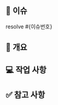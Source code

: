 ## 👀 이슈

resolve #{이슈번호}

## 📌 개요

<!-- PR의 개요를 적어주세요. -->

## 💻 작업 사항

<!-- 작업한 내용을 적어주세요. -->

## ✅ 참고 사항

<!-- 참고 할 내용이 있을 시, 공유할 내용, 스크린샷 등을 넣어 주세요. -->



